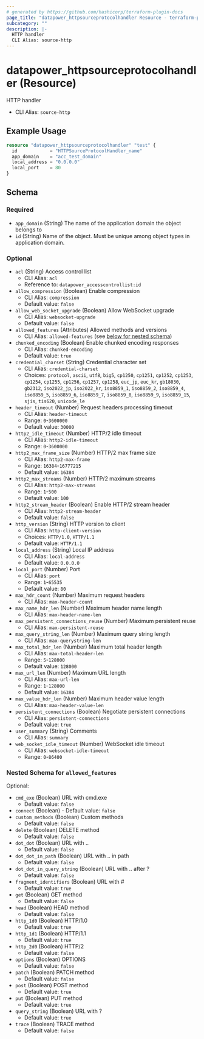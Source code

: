 ```yaml
---
# generated by https://github.com/hashicorp/terraform-plugin-docs
page_title: "datapower_httpsourceprotocolhandler Resource - terraform-provider-datapower"
subcategory: ""
description: |-
  HTTP handler
  CLI Alias: source-http
---
```


# datapower_httpsourceprotocolhandler (Resource)

HTTP handler
  - CLI Alias: `source-http`

## Example Usage

```terraform
resource "datapower_httpsourceprotocolhandler" "test" {
  id            = "HTTPSourceProtocolHandler_name"
  app_domain    = "acc_test_domain"
  local_address = "0.0.0.0"
  local_port    = 80
}
```

<!-- schema generated by tfplugindocs -->
## Schema

### Required

- `app_domain` (String) The name of the application domain the object belongs to
- `id` (String) Name of the object. Must be unique among object types in application domain.

### Optional

- `acl` (String) Access control list
  - CLI Alias: `acl`
  - Reference to: `datapower_accesscontrollist:id`
- `allow_compression` (Boolean) Enable compression
  - CLI Alias: `compression`
  - Default value: `false`
- `allow_web_socket_upgrade` (Boolean) Allow WebSocket upgrade
  - CLI Alias: `websocket-upgrade`
  - Default value: `false`
- `allowed_features` (Attributes) Allowed methods and versions
  - CLI Alias: `allowed-features` (see [below for nested schema](#nestedatt--allowed_features))
- `chunked_encoding` (Boolean) Enable chunked encoding responses
  - CLI Alias: `chunked-encoding`
  - Default value: `true`
- `credential_charset` (String) Credential character set
  - CLI Alias: `credential-charset`
  - Choices: `protocol`, `ascii`, `utf8`, `big5`, `cp1250`, `cp1251`, `cp1252`, `cp1253`, `cp1254`, `cp1255`, `cp1256`, `cp1257`, `cp1258`, `euc_jp`, `euc_kr`, `gb18030`, `gb2312`, `iso2022_jp`, `iso2022_kr`, `iso8859_1`, `iso8859_2`, `iso8859_4`, `iso8859_5`, `iso8859_6`, `iso8859_7`, `iso8859_8`, `iso8859_9`, `iso8859_15`, `sjis`, `tis620`, `unicode_le`
- `header_timeout` (Number) Request headers processing timeout
  - CLI Alias: `header-timeout`
  - Range: `0`-`3600000`
  - Default value: `30000`
- `http2_idle_timeout` (Number) HTTP/2 idle timeout
  - CLI Alias: `http2-idle-timeout`
  - Range: `0`-`3600000`
- `http2_max_frame_size` (Number) HTTP/2 max frame size
  - CLI Alias: `http2-max-frame`
  - Range: `16384`-`16777215`
  - Default value: `16384`
- `http2_max_streams` (Number) HTTP/2 maximum streams
  - CLI Alias: `http2-max-streams`
  - Range: `1`-`500`
  - Default value: `100`
- `http2_stream_header` (Boolean) Enable HTTP/2 stream header
  - CLI Alias: `http2-stream-header`
  - Default value: `false`
- `http_version` (String) HTTP version to client
  - CLI Alias: `http-client-version`
  - Choices: `HTTP/1.0`, `HTTP/1.1`
  - Default value: `HTTP/1.1`
- `local_address` (String) Local IP address
  - CLI Alias: `local-address`
  - Default value: `0.0.0.0`
- `local_port` (Number) Port
  - CLI Alias: `port`
  - Range: `1`-`65535`
  - Default value: `80`
- `max_hdr_count` (Number) Maximum request headers
  - CLI Alias: `max-header-count`
- `max_name_hdr_len` (Number) Maximum header name length
  - CLI Alias: `max-header-name-len`
- `max_persistent_connections_reuse` (Number) Maximum persistent reuse
  - CLI Alias: `max-persistent-reuse`
- `max_query_string_len` (Number) Maximum query string length
  - CLI Alias: `max-querystring-len`
- `max_total_hdr_len` (Number) Maximum total header length
  - CLI Alias: `max-total-header-len`
  - Range: `5`-`128000`
  - Default value: `128000`
- `max_url_len` (Number) Maximum URL length
  - CLI Alias: `max-url-len`
  - Range: `1`-`128000`
  - Default value: `16384`
- `max_value_hdr_len` (Number) Maximum header value length
  - CLI Alias: `max-header-value-len`
- `persistent_connections` (Boolean) Negotiate persistent connections
  - CLI Alias: `persistent-connections`
  - Default value: `true`
- `user_summary` (String) Comments
  - CLI Alias: `summary`
- `web_socket_idle_timeout` (Number) WebSocket idle timeout
  - CLI Alias: `websocket-idle-timeout`
  - Range: `0`-`86400`

<a id="nestedatt--allowed_features"></a>
### Nested Schema for `allowed_features`

Optional:

- `cmd_exe` (Boolean) URL with cmd.exe
  - Default value: `false`
- `connect` (Boolean) - Default value: `false`
- `custom_methods` (Boolean) Custom methods
  - Default value: `false`
- `delete` (Boolean) DELETE method
  - Default value: `false`
- `dot_dot` (Boolean) URL with ..
  - Default value: `false`
- `dot_dot_in_path` (Boolean) URL with .. in path
  - Default value: `false`
- `dot_dot_in_query_string` (Boolean) URL with .. after ?
  - Default value: `false`
- `fragment_identifiers` (Boolean) URL with #
  - Default value: `true`
- `get` (Boolean) GET method
  - Default value: `false`
- `head` (Boolean) HEAD method
  - Default value: `false`
- `http_1d0` (Boolean) HTTP/1.0
  - Default value: `true`
- `http_1d1` (Boolean) HTTP/1.1
  - Default value: `true`
- `http_2d0` (Boolean) HTTP/2
  - Default value: `false`
- `options` (Boolean) OPTIONS
  - Default value: `false`
- `patch` (Boolean) PATCH method
  - Default value: `false`
- `post` (Boolean) POST method
  - Default value: `true`
- `put` (Boolean) PUT method
  - Default value: `true`
- `query_string` (Boolean) URL with ?
  - Default value: `true`
- `trace` (Boolean) TRACE method
  - Default value: `false`
